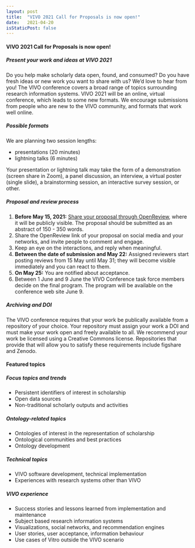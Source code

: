 ```yaml
---
layout: post
title:  "VIVO 2021 Call for Proposals is now open!"
date:   2021-04-20
isStaticPost: false
---
```


#### VIVO 2021 Call for Proposals is now open!
##### Present your work and ideas at VIVO 2021

Do you help make scholarly data open, found, and consumed? Do you have fresh ideas or new work you want to share with us? We’d love to hear from you! The VIVO conference covers a broad range of topics surrounding research information systems. VIVO 2021 will be an online, virtual conference, which leads to some new formats. We encourage submissions from people who are new to the VIVO community, and formats that work well online.

##### Possible formats

We are planning two session lengths:
* presentations (20 minutes)
* lightning talks (6 minutes)

Your presentation or lightning talk may take the form of a demonstration (screen share in Zoom), a panel discussion, an interview, a virtual poster (single slide), a brainstorming session, an interactive survey session, or other.

##### Proposal and review process

1. **Before May 15, 2021:** [Share your proposal through OpenReview](https://openreview.net/group?id=vivoconference.org/VIVO/2021/Conference), where it will be publicly visible. The proposal should be submitted as an abstract of 150 - 350 words.
2. Share the OpenReview link of your proposal on social media and your networks, and invite people to comment and engage.
3. Keep an eye on the interactions, and reply when meaningful.
4. **Between the date of submission and May 22:** Assigned reviewers start posting reviews from 15 May until May 31; they will become visible immediately and you can react to them. 
5. **On May 25:** You are notified about acceptance.
6. Between 1 June and 9 June the VIVO Conference task force members decide on the final program.  The program will be available on the conference web site June 9.

##### Archiving and DOI

The VIVO conference requires that your work be publically available from a repository of your choice.  Your repository must assign your work a DOI and must make your work open and freely available to all.  We recommend your work be licensed using a Creative Commons license. Repositories that provide that will allow you to satisfy these requirements include figshare and Zenodo.

#### Featured topics

#####  Focus topics and trends
* Persistent identifiers of interest in scholarship
* Open data sources
* Non-traditional scholarly outputs and activities

#####  Ontology-related topics
* Ontologies of interest in the representation of scholarship
* Ontological communities and best practices
* Ontology development

##### Technical topics
* VIVO software development, technical implementation
* Experiences with research systems other than VIVO

##### VIVO experience
* Success stories and lessons learned from implementation and maintenance
* Subject based research information systems
* Visualizations, social networks, and recommendation engines
* User stories, user acceptance, information behaviour
* Use cases of Vitro outside the VIVO scenario
